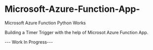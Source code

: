 # Microsoft-Azure-Function-App-
Microsoft Azure Function Python Works


Building a Timer Trigger with the help of Microsot Azure Function App. 



--- Work In Progress---

